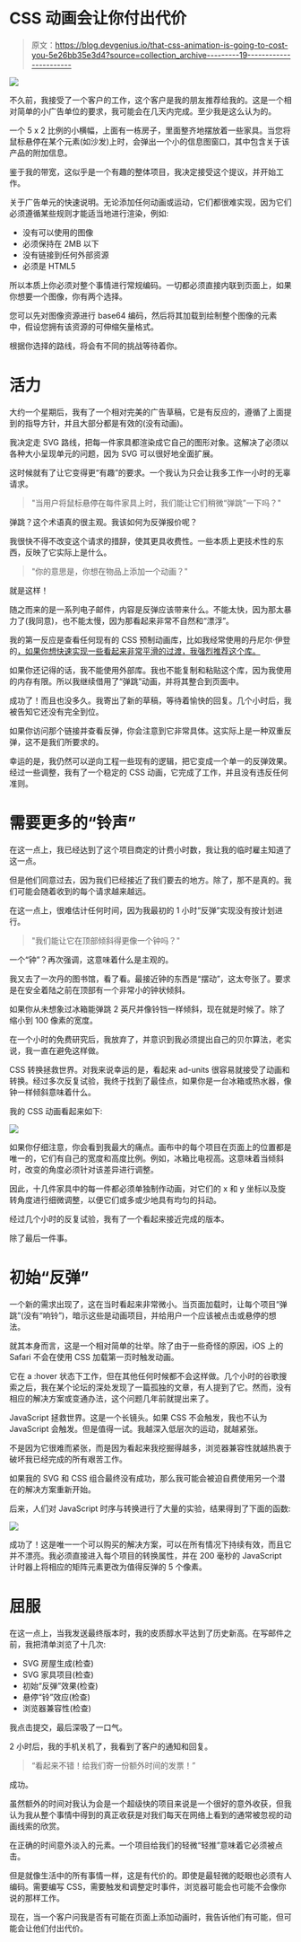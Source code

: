 # CSS 动画会让你付出代价

> 原文：<https://blog.devgenius.io/that-css-animation-is-going-to-cost-you-5e26bb35e3d4?source=collection_archive---------19----------------------->

![](img/79ee6006d27957d47fcfc84d8c38d616.png)

不久前，我接受了一个客户的工作，这个客户是我的朋友推荐给我的。这是一个相对简单的小广告单位的要求，我可能会在几天内完成。至少我是这么认为的。

一个 5 x 2 比例的小横幅，上面有一栋房子，里面整齐地摆放着一些家具。当您将鼠标悬停在某个元素(如沙发)上时，会弹出一个小的信息图窗口，其中包含关于该产品的附加信息。

鉴于我的带宽，这似乎是一个有趣的整体项目，我决定接受这个提议，并开始工作。

关于广告单元的快速说明。无论添加任何动画或运动，它们都很难实现，因为它们必须遵循某些规则才能适当地进行渲染，例如:

*   没有可以使用的图像
*   必须保持在 2MB 以下
*   没有链接到任何外部资源
*   必须是 HTML5

所以本质上你必须对整个事情进行常规编码。一切都必须直接内联到页面上，如果你想要一个图像，你有两个选择。

您可以先对图像资源进行 base64 编码，然后将其加载到绘制整个图像的元素中，假设您拥有该资源的可伸缩矢量格式。

根据你选择的路线，将会有不同的挑战等待着你。

# 活力

大约一个星期后，我有了一个相对完美的广告草稿，它是有反应的，遵循了上面提到的指导方针，并且大部分都是有效的(没有动画)。

我决定走 SVG 路线，把每一件家具都渲染成它自己的图形对象。这解决了必须以各种大小呈现单元的问题，因为 SVG 可以很好地全面扩展。

这时候就有了让它变得更“有趣”的要求。一个我认为只会让我多工作一小时的无辜请求。

> "当用户将鼠标悬停在每件家具上时，我们能让它们稍微“弹跳”一下吗？"

弹跳？这个术语真的很主观。我该如何为反弹报价呢？

我很快不得不改变这个请求的措辞，使其更具收费性。一些本质上更技术性的东西，反映了它实际上是什么。

> "你的意思是，你想在物品上添加一个动画？"

就是这样！

随之而来的是一系列电子邮件，内容是反弹应该带来什么。不能太快，因为那太暴力了(我同意)，也不能太慢，因为那看起来非常不自然和“漂浮”。

我的第一反应是查看任何现有的 CSS 预制动画库，比如我经常使用的丹尼尔·伊登的[，如果你想快速实现一些看起来非常平滑的过渡，我强烈推荐这个库。](https://animate.style/)

如果你还记得的话，我不能使用外部库。我也不能复制和粘贴这个库，因为我使用的内存有限。所以我继续借用了“弹跳”动画，并将其整合到页面中。

成功了！而且也没多久。我寄出了新的草稿，等待着愉快的回复。几个小时后，我被告知它还没有完全到位。

如果你访问那个链接并查看反弹，你会注意到它非常具体。这实际上是一种双重反弹，这不是我们所要求的。

幸运的是，我仍然可以逆向工程一些现有的逻辑，把它变成一个单一的反弹效果。经过一些调整，我有了一个稳定的 CSS 动画，它完成了工作，并且没有违反任何准则。

# 需要更多的“铃声”

在这一点上，我已经达到了这个项目商定的计费小时数，我让我的临时雇主知道了这一点。

但是他们同意过去，因为我们已经接近了我们要去的地方。除了，那不是真的。我们可能会随着收到的每个请求越来越远。

在这一点上，很难估计任何时间，因为我最初的 1 小时“反弹”实现没有按计划进行。

> "我们能让它在顶部倾斜得更像一个钟吗？"

一个“钟”？再次强调，这意味着什么是主观的。

我又去了一次丹的图书馆，看了看。最接近钟的东西是“摆动”，这太夸张了。要求是在安全着陆之前在顶部有一个非常小的钟状倾斜。

如果你从未想象过冰箱能弹跳 2 英尺并像铃铛一样倾斜，现在就是时候了。除了缩小到 100 像素的宽度。

在一个小时的免费研究后，我放弃了，并意识到我必须提出自己的贝尔算法，老实说，我一直在避免这样做。

CSS 转换拯救世界。对我来说幸运的是，看起来 ad-units 很容易就接受了动画和转换。经过多次反复试验，我终于找到了最佳点，如果你是一台冰箱或热水器，像钟一样倾斜意味着什么。

我的 CSS 动画看起来如下:

![](img/6ca6f9a5b6b3be0a5880328202d33288.png)

如果你仔细注意，你会看到我最大的痛点。画布中的每个项目在页面上的位置都是唯一的，它们有自己的宽度和高度比例。例如，冰箱比电视高。这意味着当倾斜时，改变的角度必须针对该差异进行调整。

因此，十几件家具中的每一件都必须单独制作动画，对它们的 x 和 y 坐标以及旋转角度进行细微调整，以便它们或多或少地具有均匀的抖动。

经过几个小时的反复试验，我有了一个看起来接近完成的版本。

除了最后一件事。

# 初始“反弹”

一个新的需求出现了，这在当时看起来非常微小。当页面加载时，让每个项目“弹跳”(没有“响铃”)，暗示这些是动画项目，并给用户一个应该被点击或悬停的想法。

就其本身而言，这是一个相对简单的壮举。除了由于一些奇怪的原因，iOS 上的 Safari 不会在使用 CSS 加载第一页时触发动画。

它在 a :hover 状态下工作，但在其他任何时候都不会这样做。几个小时的谷歌搜索之后，我在某个论坛的深处发现了一篇孤独的文章，有人提到了它。然而，没有相应的解决方案或变通办法，这个问题几年前就提出来了。

JavaScript 拯救世界。这是一个长镜头。如果 CSS 不会触发，我也不认为 JavaScript 会触发。但是值得一试。我越深入低层次的运动，就越紧张。

不是因为它很难而紧张，而是因为看起来我挖掘得越多，浏览器兼容性就越热衷于破坏我已经完成的所有艰苦工作。

如果我的 SVG 和 CSS 组合最终没有成功，那么我可能会被迫自费使用另一个潜在的解决方案重新开始。

后来，人们对 JavaScript 时序与转换进行了大量的实验，结果得到了下面的函数:

![](img/5ad613d6789aa033630e05daef656b2b.png)

成功了！这是唯一一个可以购买的解决方案，可以在所有情况下持续有效，而且它并不漂亮。我必须直接进入每个项目的转换属性，并在 200 毫秒的 JavaScript 计时器上将相应的矩阵元素更改为值得反弹的 5 个像素。

# 屈服

在这一点上，当我发送最终版本时，我的皮质醇水平达到了历史新高。在写邮件之前，我把清单浏览了十几次:

*   SVG 房屋生成(检查)
*   SVG 家具项目(检查)
*   初始“反弹”效果(检查)
*   悬停“铃”效应(检查)
*   浏览器兼容性(检查)

我点击提交，最后深吸了一口气。

2 小时后，我的手机关机了，我看到了客户的通知和回复。

> “看起来不错！给我们寄一份额外时间的发票！”

成功。

虽然额外的时间对我认为会是一个超级快的项目来说是一个很好的意外收获，但我认为我从整个事情中得到的真正收获是对我们每天在网络上看到的通常被忽视的动画线索的欣赏。

在正确的时间意外淡入的元素。一个项目给我们的轻微“轻推”意味着它必须被点击。

但是就像生活中的所有事情一样，这是有代价的。即使是最轻微的眨眼也必须有人编码。需要编写 CSS，需要触发和调整定时事件，浏览器可能会也可能不会像你说的那样工作。

现在，当一个客户问我是否有可能在页面上添加动画时，我告诉他们有可能，但可能会让他们付出代价。